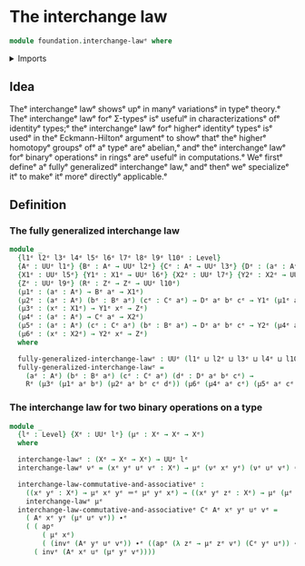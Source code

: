# The interchange law

```agda
module foundation.interchange-lawᵉ where
```

<details><summary>Imports</summary>

```agda
open import foundation.action-on-identifications-functionsᵉ
open import foundation.universe-levelsᵉ

open import foundation-core.identity-typesᵉ
```

</details>

## Idea

Theᵉ interchangeᵉ lawᵉ showsᵉ upᵉ in manyᵉ variationsᵉ in typeᵉ theory.ᵉ Theᵉ interchangeᵉ
lawᵉ forᵉ Σ-typesᵉ isᵉ usefulᵉ in characterizationsᵉ ofᵉ identityᵉ types;ᵉ theᵉ
interchangeᵉ lawᵉ forᵉ higherᵉ identityᵉ typesᵉ isᵉ usedᵉ in theᵉ Eckmann-Hiltonᵉ argumentᵉ
to showᵉ thatᵉ theᵉ higherᵉ homotopyᵉ groupsᵉ ofᵉ aᵉ typeᵉ areᵉ abelian,ᵉ andᵉ theᵉ
interchangeᵉ lawᵉ forᵉ binaryᵉ operationsᵉ in ringsᵉ areᵉ usefulᵉ in computations.ᵉ Weᵉ
firstᵉ defineᵉ aᵉ fullyᵉ generalizedᵉ interchangeᵉ law,ᵉ andᵉ thenᵉ weᵉ specializeᵉ itᵉ to
makeᵉ itᵉ moreᵉ directlyᵉ applicable.ᵉ

## Definition

### The fully generalized interchange law

```agda
module _
  {l1ᵉ l2ᵉ l3ᵉ l4ᵉ l5ᵉ l6ᵉ l7ᵉ l8ᵉ l9ᵉ l10ᵉ : Level}
  {Aᵉ : UUᵉ l1ᵉ} {Bᵉ : Aᵉ → UUᵉ l2ᵉ} {Cᵉ : Aᵉ → UUᵉ l3ᵉ} {Dᵉ : (aᵉ : Aᵉ) → Bᵉ aᵉ → Cᵉ aᵉ → UUᵉ l4ᵉ}
  {X1ᵉ : UUᵉ l5ᵉ} {Y1ᵉ : X1ᵉ → UUᵉ l6ᵉ} {X2ᵉ : UUᵉ l7ᵉ} {Y2ᵉ : X2ᵉ → UUᵉ l8ᵉ}
  {Zᵉ : UUᵉ l9ᵉ} (Rᵉ : Zᵉ → Zᵉ → UUᵉ l10ᵉ)
  (μ1ᵉ : (aᵉ : Aᵉ) → Bᵉ aᵉ → X1ᵉ)
  (μ2ᵉ : (aᵉ : Aᵉ) (bᵉ : Bᵉ aᵉ) (cᵉ : Cᵉ aᵉ) → Dᵉ aᵉ bᵉ cᵉ → Y1ᵉ (μ1ᵉ aᵉ bᵉ))
  (μ3ᵉ : (xᵉ : X1ᵉ) → Y1ᵉ xᵉ → Zᵉ)
  (μ4ᵉ : (aᵉ : Aᵉ) → Cᵉ aᵉ → X2ᵉ)
  (μ5ᵉ : (aᵉ : Aᵉ) (cᵉ : Cᵉ aᵉ) (bᵉ : Bᵉ aᵉ) → Dᵉ aᵉ bᵉ cᵉ → Y2ᵉ (μ4ᵉ aᵉ cᵉ))
  (μ6ᵉ : (xᵉ : X2ᵉ) → Y2ᵉ xᵉ → Zᵉ)
  where

  fully-generalized-interchange-lawᵉ : UUᵉ (l1ᵉ ⊔ l2ᵉ ⊔ l3ᵉ ⊔ l4ᵉ ⊔ l10ᵉ)
  fully-generalized-interchange-lawᵉ =
    (aᵉ : Aᵉ) (bᵉ : Bᵉ aᵉ) (cᵉ : Cᵉ aᵉ) (dᵉ : Dᵉ aᵉ bᵉ cᵉ) →
    Rᵉ (μ3ᵉ (μ1ᵉ aᵉ bᵉ) (μ2ᵉ aᵉ bᵉ cᵉ dᵉ)) (μ6ᵉ (μ4ᵉ aᵉ cᵉ) (μ5ᵉ aᵉ cᵉ bᵉ dᵉ))
```

### The interchange law for two binary operations on a type

```agda
module _
  {lᵉ : Level} {Xᵉ : UUᵉ lᵉ} (μᵉ : Xᵉ → Xᵉ → Xᵉ)
  where

  interchange-lawᵉ : (Xᵉ → Xᵉ → Xᵉ) → UUᵉ lᵉ
  interchange-lawᵉ νᵉ = (xᵉ yᵉ uᵉ vᵉ : Xᵉ) → μᵉ (νᵉ xᵉ yᵉ) (νᵉ uᵉ vᵉ) ＝ᵉ νᵉ (μᵉ xᵉ uᵉ) (μᵉ yᵉ vᵉ)

  interchange-law-commutative-and-associativeᵉ :
    ((xᵉ yᵉ : Xᵉ) → μᵉ xᵉ yᵉ ＝ᵉ μᵉ yᵉ xᵉ) → ((xᵉ yᵉ zᵉ : Xᵉ) → μᵉ (μᵉ xᵉ yᵉ) zᵉ ＝ᵉ μᵉ xᵉ (μᵉ yᵉ zᵉ)) →
    interchange-lawᵉ μᵉ
  interchange-law-commutative-and-associativeᵉ Cᵉ Aᵉ xᵉ yᵉ uᵉ vᵉ =
    ( Aᵉ xᵉ yᵉ (μᵉ uᵉ vᵉ)) ∙ᵉ
    ( ( apᵉ
        ( μᵉ xᵉ)
        ( (invᵉ (Aᵉ yᵉ uᵉ vᵉ)) ∙ᵉ ((apᵉ (λ zᵉ → μᵉ zᵉ vᵉ) (Cᵉ yᵉ uᵉ)) ∙ᵉ (Aᵉ uᵉ yᵉ vᵉ)))) ∙ᵉ
      ( invᵉ (Aᵉ xᵉ uᵉ (μᵉ yᵉ vᵉ))))
```